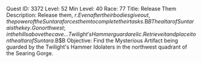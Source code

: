 Quest ID: 3372
Level: 52
Min Level: 40
Race: 77
Title: Release Them
Description: Release them, $r. Even after their bodies give out, the power of the Suntara forces them to complete their tasks.$B$BThe altar of Suntara is the key. Go northwest; in the hills above the cave... Twilight's Hammer guard a relic. Retrieve it and place it on the altar of Suntara.$B$B<The dying archaeologist collapses.>
Objective: Find the Mysterious Artifact being guarded by the Twilight's Hammer Idolaters in the northwest quadrant of the Searing Gorge.
